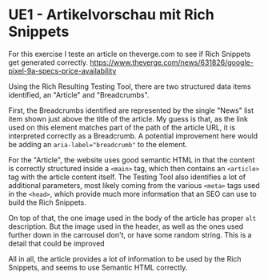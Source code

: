 # UE1 - Artikelvorschau mit Rich Snippets

For this exercise I teste an article on theverge.com to see if Rich Snippets get generated correctly. https://www.theverge.com/news/631826/google-pixel-9a-specs-price-availability

Using the Rich Resulting Testing Tool, there are two structured data items identified, an "Article" and "Breadcrumbs".

First, the Breadcrumbs identified are represented by the single "News" list item shown just above the title of the article. My guess is that, as the link used on this element matches part of the path of the article URL, it is interpreted correctly as a Breadcrumb. A potential improvement here would be adding an `aria-label="breadcrumb"` to the element.

For the "Article", the website uses good semantic HTML in that the content is correctly structured inside a `<main>` tag, which then contains an `<article>` tag with the article content itself. The Testing Tool also identifies a lot of additional parameters, most likely coming from the various `<meta>` tags used in the `<head>`, which provide much more information that an SEO can use to build the Rich Snippets.

On top of that, the one image used in the body of the article has proper `alt` description. But the image used in the header, as well as the ones used further down in the carrousel don't, or have some random string. This is a detail that could be improved

All in all, the article provides a lot of information to be used by the Rich Snippets, and seems to use Semantic HTML correctly.